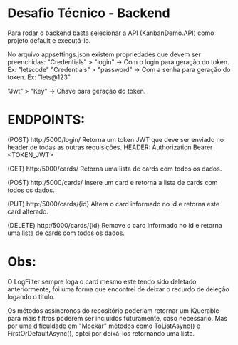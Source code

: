 # Desafio Técnico - Backend

Para rodar o backend basta selecionar a API (KanbanDemo.API) como projeto default e executá-lo.

No arquivo appsettings.json existem propriedades que devem ser preenchidas:
"Credentials" > "login" -> Com o login para geração do token. Ex: "letscode"
"Credentials" > "password" -> Com a senha para geração do token. Ex: "lets@123"

"Jwt" > "Key" -> Chave para geração do token.


# ENDPOINTS:

(POST)      http:/5000/login/
Retorna um token JWT que deve ser enviado no header de todas as outras requisições. HEADER: Authorization Bearer <TOKEN_JWT> 

(GET)       http:/5000/cards/
Retorna uma lista de cards com todos os dados.

(POST)      http:/5000/cards/
Insere um card e retorna a lista de cards com todos os dados. 

(PUT)       http:/5000/cards/{id}
Altera o card informado no id e retorna este card alterado.

(DELETE)    http:/5000/cards/{id}
Remove o card informado no id e retorna uma lista de cards com todos os dados.


# Obs:
O LogFilter sempre loga o card mesmo este tendo sido deletado anteriormente, foi uma forma que encontrei de deixar o recurdo de deleção logando o titulo.

Os métodos assíncronos do repositório poderiam retornar um IQuerable para mais filtros poderem ser incluidos futuramente, caso necessário. Mas por uma 
dificuldade em "Mockar" métodos como ToListAsync() e FirstOrDefaultAsync(), optei por deixá-los retornando uma lista.